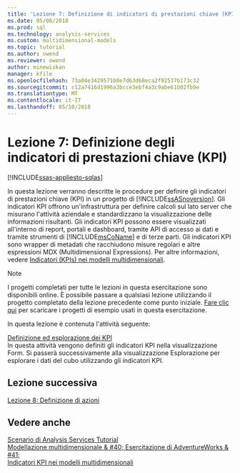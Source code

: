 ```yaml
---
title: 'Lezione 7: Definizione di indicatori di prestazioni chiave (KPI) | Documenti Microsoft'
ms.date: 05/08/2018
ms.prod: sql
ms.technology: analysis-services
ms.custom: multidimensional-models
ms.topic: tutorial
ms.author: owend
ms.reviewer: owend
author: minewiskan
manager: kfile
ms.openlocfilehash: 73a04e3429571b8e7d63d68eca2f92537b173c32
ms.sourcegitcommit: c12a7416d1996a3bcce3ebf4a3c9abe61b02fb9e
ms.translationtype: MT
ms.contentlocale: it-IT
ms.lasthandoff: 05/10/2018
---
```

# <a name="lesson-7-defining-key-performance-indicators-kpis"></a>Lezione 7: Definizione degli indicatori di prestazioni chiave (KPI)
[!INCLUDE[ssas-appliesto-sqlas](../includes/ssas-appliesto-sqlas.md)]

In questa lezione verranno descritte le procedure per definire gli indicatori di prestazioni chiave (KPI) in un progetto di [!INCLUDE[ssASnoversion](../includes/ssasnoversion-md.md)]. Gli indicatori KPI offrono un'infrastruttura per definire calcoli sul lato server che misurano l'attività aziendale e standardizzano la visualizzazione delle informazioni risultanti. Gli indicatori KPI possono essere visualizzati all'interno di report, portali e dashboard, tramite API di accesso ai dati e tramite strumenti di [!INCLUDE[msCoName](../includes/msconame-md.md)] e di terze parti. Gli indicatori KPI sono wrapper di metadati che racchiudono misure regolari e altre espressioni MDX (Multidimensional Expressions). Per altre informazioni, vedere [Indicatori &#40;KPIs&#41; nei modelli multidimensionali](../analysis-services/multidimensional-models/key-performance-indicators-kpis-in-multidimensional-models.md).  
  
> [!NOTE]  
> I progetti completati per tutte le lezioni in questa esercitazione sono disponibili online. È possibile passare a qualsiasi lezione utilizzando il progetto completato della lezione precedente come punto iniziale. [Fare clic qui](http://go.microsoft.com/fwlink/?LinkID=221866) per scaricare i progetti di esempio usati in questa esercitazione.  
  
In questa lezione è contenuta l'attività seguente:  
  
[Definizione ed esplorazione dei KPI](../analysis-services/lesson-7-1-defining-and-browsing-kpis.md)  
In questa attività vengono definiti gli indicatori KPI nella visualizzazione Form. Si passerà successivamente alla visualizzazione Esplorazione per esplorare i dati del cubo utilizzando gli indicatori KPI.  
  
## <a name="next-lesson"></a>Lezione successiva  
[Lezione 8: Definizione di azioni](../analysis-services/lesson-8-defining-actions.md)  
  
## <a name="see-also"></a>Vedere anche  
[Scenario di Analysis Services Tutorial](../analysis-services/analysis-services-tutorial-scenario.md)  
[Modellazione multidimensionale & #40; Esercitazione di AdventureWorks & #41;](../analysis-services/multidimensional-modeling-adventure-works-tutorial.md)  
[Indicatori KPI nei modelli multidimensionali](../analysis-services/multidimensional-models/key-performance-indicators-kpis-in-multidimensional-models.md)  
  
  
  
